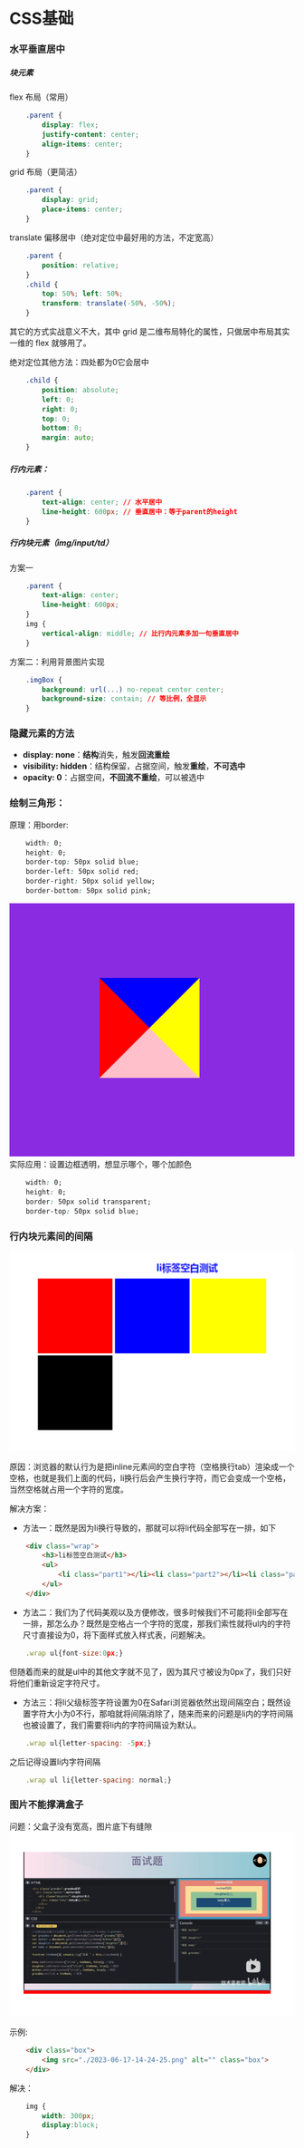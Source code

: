 # CSS基础

### 水平垂直居中

##### 块元素
flex 布局（常用）

```css
    .parent {
        display: flex;
        justify-content: center;
        align-items: center;
    }
```

grid 布局（更简洁）
```css
    .parent {
        display: grid;
        place-items: center;
    }
```

translate 偏移居中（绝对定位中最好用的方法，不定宽高）
```css
    .parent {
        position: relative;
    }
    .child {
        top: 50%; left: 50%;
        transform: translate(-50%, -50%);
    }
```
其它的方式实战意义不大，其中 grid 是二维布局特化的属性，只做居中布局其实一维的 flex 就够用了。

绝对定位其他方法：四处都为0它会居中
```css
    .child {
        position: absolute;
        left: 0;
        right: 0;
        top: 0;
        bottom: 0;
        margin: auto;
    }
```
##### 行内元素：
```css
    .parent {
        text-align: center; // 水平居中
        line-height: 600px; // 垂直居中：等于parent的height
    }
```

##### 行内块元素（img/input/td）
方案一
```css
    .parent {
        text-align: center;
        line-height: 600px;
    }
    img {
        vertical-align: middle; // 比行内元素多加一句垂直居中
    }
```
方案二：利用背景图片实现
```css
    .imgBox {
        background: url(...) no-repeat center center;
        background-size: contain; // 等比例，全显示
    }
```

### 隐藏元素的方法

- **display: none**：**结构**消失，触发**回流重绘**
- **visibility: hidden**：结构保留，占据空间，触发**重绘**，**不可选中**
- **opacity: 0**：占据空间，**不回流不重绘**，可以被选中

### 绘制三角形：

原理：用border:
```css
    width: 0;
    height: 0;
    border-top: 50px solid blue;
    border-left: 50px solid red;
    border-right: 50px solid yellow;
    border-bottom: 50px solid pink;
```
![Alt text](image-2.png)
实际应用：设置边框透明，想显示哪个，哪个加颜色
```css
    width: 0;
    height: 0;
    border: 50px solid transparent;
    border-top: 50px solid blue;
```

### 行内块元素间的间隔
![Alt text](image-3.png)

原因：浏览器的默认行为是把inline元素间的空白字符（空格换行tab）渲染成一个空格，也就是我们上面的代码，li换行后会产生换行字符，而它会变成一个空格，当然空格就占用一个字符的宽度。

解决方案：

- 方法一：既然是因为li换行导致的，那就可以将li代码全部写在一排，如下
```html
    <div class="wrap">
        <h3>li标签空白测试</h3>
        <ul>
            <li class="part1"></li><li class="part2"></li><li class="part3"></li><li class="part4"></li>
        </ul>
    </div>
```


- 方法二：我们为了代码美观以及方便修改，很多时候我们不可能将li全部写在一排，那怎么办？既然是空格占一个字符的宽度，那我们索性就将ul内的字符尺寸直接设为0，将下面样式放入样式表，问题解决。
```javascript
    .wrap ul{font-size:0px;}
```
但随着而来的就是ul中的其他文字就不见了，因为其尺寸被设为0px了，我们只好将他们重新设定字符尺寸。

- 方法三：将li父级标签字符设置为0在Safari浏览器依然出现间隔空白；既然设置字符大小为0不行，那咱就将间隔消除了，随来而来的问题是li内的字符间隔也被设置了，我们需要将li内的字符间隔设为默认。
```javascript
    .wrap ul{letter-spacing: -5px;}
```
之后记得设置li内字符间隔
```javascript
    .wrap ul li{letter-spacing: normal;}
```

### 图片不能撑满盒子
问题：父盒子没有宽高，图片底下有缝隙
![Alt text](image-4.png)

示例:
```html
    <div class="box">
        <img src="./2023-06-17-14-24-25.png" alt="" class="box">
    </div>
```
解决：
```css
    img {
        width: 300px;
        display:block;
    }
```

